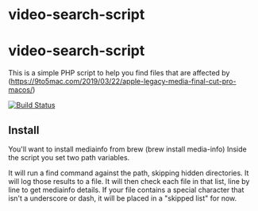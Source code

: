 # video-search-script

video-search-script
=====

This is a simple PHP script to help you find files that are affected by (https://9to5mac.com/2019/03/22/apple-legacy-media-final-cut-pro-macos/)

[![Build Status](https://travis-ci.org/emkay/nesly.png?branch=master)](https://travis-ci.org/emkay/nesly)

## Install
You'll want to install mediainfo from brew (brew install media-info)
Inside the script you set two path variables.

It will run a find command against the path, skipping hidden directories.
It will log those results to a file.
It will then check each file in that list, line by line to get mediainfo details.
If your file contains a special character that isn't a underscore or dash, it will be placed in a "skipped list" for now.
